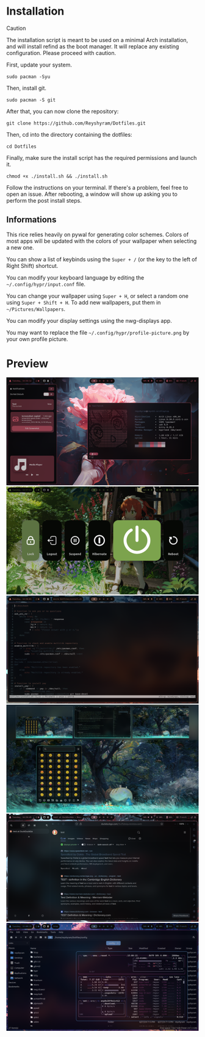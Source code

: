 
# Installation

>[!CAUTION]
>The installation script is meant to be used on a minimal Arch installation, and will install refind as the boot manager. It will replace any existing configuration. Please proceed with caution.

First, update your system.
```
sudo pacman -Syu
```

Then, install git.
```
sudo pacman -S git
```

After that, you can now clone the repository:
```
git clone https://github.com/Reyshyram/Dotfiles.git
```

Then, cd into the directory containing the dotfiles:
```
cd Dotfiles
```

Finally, make sure the install script has the required permissions and launch it.
```
chmod +x ./install.sh && ./install.sh
```

Follow the instructions on your terminal. If there's a problem, feel free to open an issue.
After rebooting, a window will show up asking you to perform the post install steps.

## Informations

This rice relies heavily on pywal for generating color schemes. Colors of most apps will be updated with the colors of your wallpaper when selecting a new one.

You can show a list of keybinds using the `Super + /` (or the key to the left of Right Shift) shortcut.

You can modify your keyboard language by editing the `~/.config/hypr/input.conf` file.

You can change your wallpaper using `Super + H`, or select a random one using `Super + Shift + H`. To add new wallpapers, put them in `~/Pictures/Wallpapers`.

You can modify your display settings using the nwg-displays app.

You may want to replace the file `~/.config/hypr/profile-picture.png` by your own profile picture.

# Preview
![Preview](previews/1.png)
![Preview2](previews/2.png)
![Preview3](previews/3.png)
![Preview4](previews/4.png)
![Preview5](previews/5.png)
![Preview6](previews/6.png)
